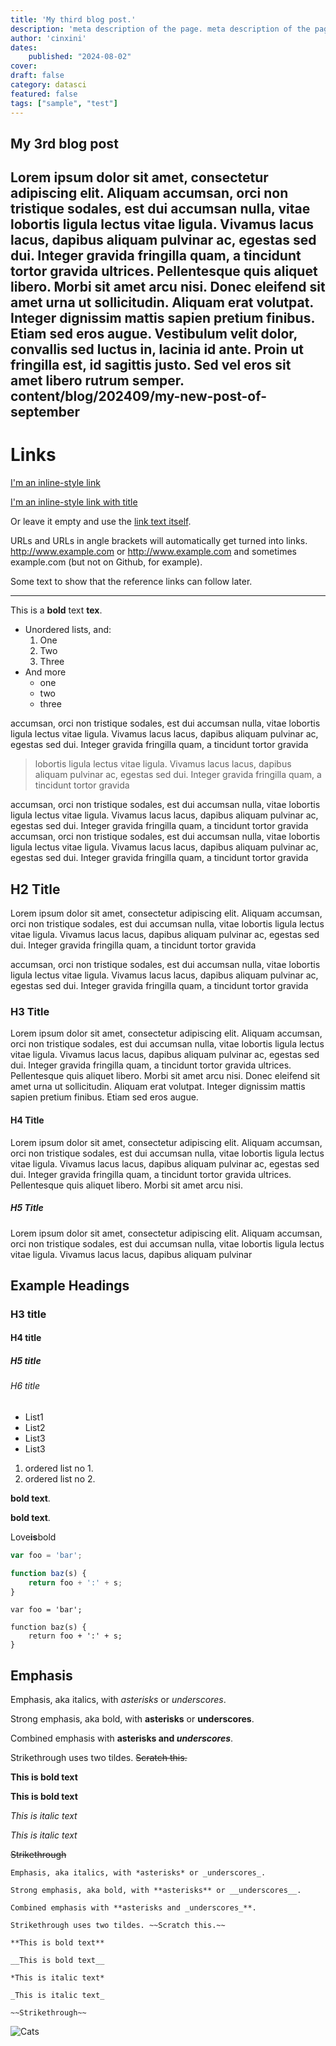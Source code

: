```yaml
---
title: 'My third blog post.'
description: 'meta description of the page. meta description of the page. meta description of the page. meta description of the page. meta description of the page. meta description of the page meta description of the page meta description of the page meta description of the page meta description of the page'
author: 'cinxini'
dates:
    published: "2024-08-02"
cover:
draft: false
category: datasci
featured: false
tags: ["sample", "test"]
---
```


## My 3rd blog post
Lorem ipsum dolor sit amet, consectetur adipiscing elit. Aliquam accumsan, orci non tristique sodales, est dui accumsan nulla, vitae lobortis ligula lectus vitae ligula. Vivamus lacus lacus, dapibus aliquam pulvinar ac, egestas sed dui. Integer gravida fringilla quam, a tincidunt tortor gravida ultrices. Pellentesque quis aliquet libero. Morbi sit amet arcu nisi. Donec eleifend sit amet urna ut sollicitudin. Aliquam erat volutpat. Integer dignissim mattis sapien pretium finibus. Etiam sed eros augue. Vestibulum velit dolor, convallis sed luctus in, lacinia id ante. Proin ut fringilla est, id sagittis justo. Sed vel eros sit amet libero rutrum semper.
content/blog/202409/my-new-post-of-september
------

# Links


[I'm an inline-style link](https://www.google.com)

[I'm an inline-style link with title](https://www.google.com "Google's Homepage")



Or leave it empty and use the [link text itself].

URLs and URLs in angle brackets will automatically get turned into links.
http://www.example.com or <http://www.example.com> and sometimes
example.com (but not on Github, for example).

Some text to show that the reference links can follow later.

[arbitrary case-insensitive reference text]: https://www.mozilla.org
[1]: http://slashdot.org
[link text itself]: http://www.reddit.com

------

This is a **bold** text __tex__.

- Unordered lists, and:
    1. One
    2. Two
    3. Three
- And more
    - one
    - two
    - three

accumsan, orci non tristique sodales, est dui accumsan nulla, vitae lobortis ligula lectus vitae ligula. Vivamus lacus lacus, dapibus aliquam pulvinar ac, egestas sed dui. Integer gravida fringilla quam, a tincidunt tortor gravida 

> lobortis ligula lectus vitae ligula. Vivamus lacus lacus, dapibus aliquam pulvinar ac, egestas sed dui. Integer gravida fringilla quam, a tincidunt tortor gravida 

accumsan, orci non tristique sodales, est dui accumsan nulla, vitae lobortis ligula lectus vitae ligula. Vivamus lacus lacus, dapibus aliquam pulvinar ac, egestas sed dui. Integer gravida fringilla quam, a tincidunt tortor gravida accumsan, orci non tristique sodales, est dui accumsan nulla, vitae lobortis ligula lectus vitae ligula. Vivamus lacus lacus, dapibus aliquam pulvinar ac, egestas sed dui. Integer gravida fringilla quam, a tincidunt tortor gravida 

## H2 Title
Lorem ipsum dolor sit amet, consectetur adipiscing elit. Aliquam accumsan, orci non tristique sodales, est dui accumsan nulla, vitae lobortis ligula lectus vitae ligula. Vivamus lacus lacus, dapibus aliquam pulvinar ac, egestas sed dui. Integer gravida fringilla quam, a tincidunt tortor gravida 

accumsan, orci non tristique sodales, est dui accumsan nulla, vitae lobortis ligula lectus vitae ligula. Vivamus lacus lacus, dapibus aliquam pulvinar ac, egestas sed dui. Integer gravida fringilla quam, a tincidunt tortor gravida 

### H3 Title
Lorem ipsum dolor sit amet, consectetur adipiscing elit. Aliquam accumsan, orci non tristique sodales, est dui accumsan nulla, vitae lobortis ligula lectus vitae ligula. Vivamus lacus lacus, dapibus aliquam pulvinar ac, egestas sed dui. Integer gravida fringilla quam, a tincidunt tortor gravida ultrices. Pellentesque quis aliquet libero. Morbi sit amet arcu nisi. Donec eleifend sit amet urna ut sollicitudin. Aliquam erat volutpat. Integer dignissim mattis sapien pretium finibus. Etiam sed eros augue. 

#### H4 Title
Lorem ipsum dolor sit amet, consectetur adipiscing elit. Aliquam accumsan, orci non tristique sodales, est dui accumsan nulla, vitae lobortis ligula lectus vitae ligula. Vivamus lacus lacus, dapibus aliquam pulvinar ac, egestas sed dui. Integer gravida fringilla quam, a tincidunt tortor gravida ultrices. Pellentesque quis aliquet libero. Morbi sit amet arcu nisi.

##### H5 Title
Lorem ipsum dolor sit amet, consectetur adipiscing elit. Aliquam accumsan, orci non tristique sodales, est dui accumsan nulla, vitae lobortis ligula lectus vitae ligula. Vivamus lacus lacus, dapibus aliquam pulvinar 


## Example Headings
### H3 title
#### H4 title
##### H5 title
###### H6 title


- List1
- List2
 - List3
- List3

1. ordered list no 1.
2. ordered list no 2.

**bold text**.

__bold text__.

Love**is**bold

```js [sample.js]{3-4} meta-info=val
var foo = 'bar';

function baz(s) {
    return foo + ':' + s;
}
```

```
var foo = 'bar';

function baz(s) {
    return foo + ':' + s;
}
```

## Emphasis

Emphasis, aka italics, with *asterisks* or _underscores_.

Strong emphasis, aka bold, with **asterisks** or __underscores__.

Combined emphasis with **asterisks and _underscores_**.

Strikethrough uses two tildes. ~~Scratch this.~~

**This is bold text**

__This is bold text__

*This is italic text*

_This is italic text_

~~Strikethrough~~

```
Emphasis, aka italics, with *asterisks* or _underscores_.

Strong emphasis, aka bold, with **asterisks** or __underscores__.

Combined emphasis with **asterisks and _underscores_**.

Strikethrough uses two tildes. ~~Scratch this.~~

**This is bold text**

__This is bold text__

*This is italic text*

_This is italic text_

~~Strikethrough~~
```

![Cats](https://images.freeimages.com/image/previews/fb3/cute-cat-pattern-background-5691295.jpg)